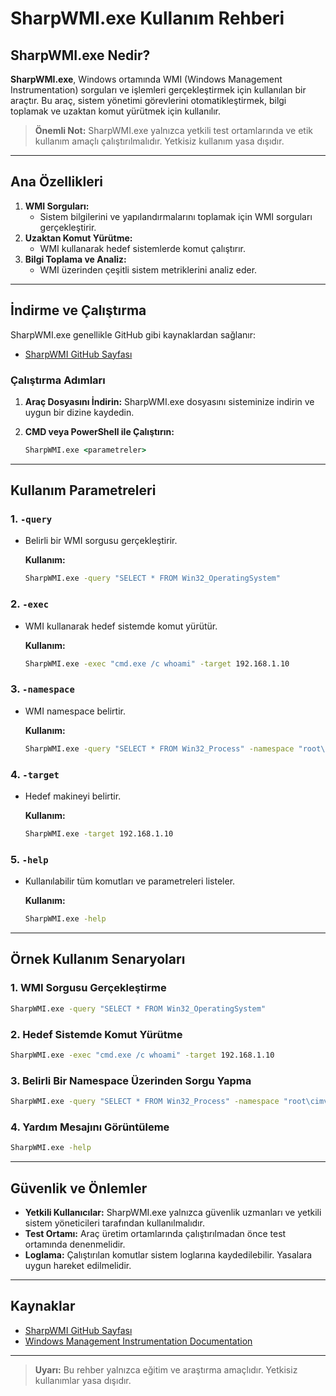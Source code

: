 # SharpWMI.exe Kullanım Rehberi

## SharpWMI.exe Nedir?

**SharpWMI.exe**, Windows ortamında WMI (Windows Management Instrumentation) sorguları ve işlemleri gerçekleştirmek için kullanılan bir araçtır. Bu araç, sistem yönetimi görevlerini otomatikleştirmek, bilgi toplamak ve uzaktan komut yürütmek için kullanılır.

> **Önemli Not:** SharpWMI.exe yalnızca yetkili test ortamlarında ve etik kullanım amaçlı çalıştırılmalıdır. Yetkisiz kullanım yasa dışıdır.

---

## Ana Özellikleri

1. **WMI Sorguları:**
   - Sistem bilgilerini ve yapılandırmalarını toplamak için WMI sorguları gerçekleştirir.
2. **Uzaktan Komut Yürütme:**
   - WMI kullanarak hedef sistemlerde komut çalıştırır.
3. **Bilgi Toplama ve Analiz:**
   - WMI üzerinden çeşitli sistem metriklerini analiz eder.

---

## İndirme ve Çalıştırma

SharpWMI.exe genellikle GitHub gibi kaynaklardan sağlanır:

- [SharpWMI GitHub Sayfası](https://github.com)

### Çalıştırma Adımları

1. **Araç Dosyasını İndirin:**
   SharpWMI.exe dosyasını sisteminize indirin ve uygun bir dizine kaydedin.

2. **CMD veya PowerShell ile Çalıştırın:**
   ```cmd
   SharpWMI.exe <parametreler>
   ```

---

## Kullanım Parametreleri

### 1. **`-query`**
- Belirli bir WMI sorgusu gerçekleştirir.

  **Kullanım:**
  ```cmd
  SharpWMI.exe -query "SELECT * FROM Win32_OperatingSystem"
  ```

### 2. **`-exec`**
- WMI kullanarak hedef sistemde komut yürütür.

  **Kullanım:**
  ```cmd
  SharpWMI.exe -exec "cmd.exe /c whoami" -target 192.168.1.10
  ```

### 3. **`-namespace`**
- WMI namespace belirtir.

  **Kullanım:**
  ```cmd
  SharpWMI.exe -query "SELECT * FROM Win32_Process" -namespace "root\cimv2"
  ```

### 4. **`-target`**
- Hedef makineyi belirtir.

  **Kullanım:**
  ```cmd
  SharpWMI.exe -target 192.168.1.10
  ```

### 5. **`-help`**
- Kullanılabilir tüm komutları ve parametreleri listeler.

  **Kullanım:**
  ```cmd
  SharpWMI.exe -help
  ```

---

## Örnek Kullanım Senaryoları

### 1. WMI Sorgusu Gerçekleştirme
```cmd
SharpWMI.exe -query "SELECT * FROM Win32_OperatingSystem"
```

### 2. Hedef Sistemde Komut Yürütme
```cmd
SharpWMI.exe -exec "cmd.exe /c whoami" -target 192.168.1.10
```

### 3. Belirli Bir Namespace Üzerinden Sorgu Yapma
```cmd
SharpWMI.exe -query "SELECT * FROM Win32_Process" -namespace "root\cimv2"
```

### 4. Yardım Mesajını Görüntüleme
```cmd
SharpWMI.exe -help
```

---

## Güvenlik ve Önlemler

- **Yetkili Kullanıcılar:** SharpWMI.exe yalnızca güvenlik uzmanları ve yetkili sistem yöneticileri tarafından kullanılmalıdır.
- **Test Ortamı:** Araç üretim ortamlarında çalıştırılmadan önce test ortamında denenmelidir.
- **Loglama:** Çalıştırılan komutlar sistem loglarına kaydedilebilir. Yasalara uygun hareket edilmelidir.

---

## Kaynaklar

- [SharpWMI GitHub Sayfası](https://github.com)
- [Windows Management Instrumentation Documentation](https://learn.microsoft.com/en-us/windows/win32/wmisdk/)

---

> **Uyarı:** Bu rehber yalnızca eğitim ve araştırma amaçlıdır. Yetkisiz kullanımlar yasa dışıdır.
